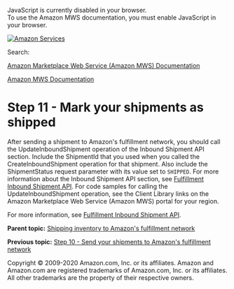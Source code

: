 <div id="MWSDX_noscript">

JavaScript is currently disabled in your browser.  
To use the Amazon MWS documentation, you must enable JavaScript in your
browser.

</div>

<div id="MWSDX_divtop">

[![Amazon
Services](https://images-na.ssl-images-amazon.com/images/G/08/mwsportal/fr_FR/amazonservices.gif "Amazon Services")](http://services.amazon.fr)

<div id="MWSDX_search">

<span id="MWSDX_searchlbl">Search:</span>

</div>

  
<span id="MWSDX_titlebar">[Amazon Marketplace Web Service (Amazon MWS)
Documentation](https://developer.amazonservices.fr/gp/mws/docs.html)</span>

</div>

<div id="MWSDX_divbottom">

<div id="MWSDX_divleft">

<div id="MWSDX_toc">

</div>

</div>

<div id="MWSDX_divright">

<div id="MWSDX_content">

<span id="MWSDX_breadcrumbs">[Amazon MWS
Documentation](https://developer.amazonservices.fr/gp/mws/docs.html)</span>

Step 11 - Mark your shipments as shipped
========================================

<div class="body conbody">

After sending a shipment to <span class="ph">Amazon's fulfillment
network</span>, you should call the <span
class="keyword apiname">UpdateInboundShipment</span> operation of the
Inbound Shipment API section. Include the <span
class="keyword parmname">ShipmentId</span> that you used when you called
the <span class="keyword apiname">CreateInboundShipment</span> operation
for that shipment. Also include the <span
class="keyword parmname">ShipmentStatus</span> request parameter with
its value set to `SHIPPED`. For more information about the Inbound
Shipment API section, see
<a href="../fba_inbound/FBAInbound_Overview.md" class="xref">Fulfillment Inbound Shipment API</a>.
For code samples for calling the <span
class="keyword apiname">UpdateInboundShipment</span> operation, see the
Client Library links on the <span class="ph">Amazon Marketplace Web
Service (Amazon MWS)</span> portal for your region.

For more information, see
<a href="../fba_inbound/FBAInbound_Overview.md" class="xref">Fulfillment Inbound Shipment API</a>.

</div>

<div class="related-links">

<div class="familylinks">

<div class="parentlink">

**Parent topic:**
<a href="../fba_guide/FBAGuide_ShipInventoryToAFN.md" class="link">Shipping inventory to Amazon's fulfillment network</a>

</div>

<div class="previouslink">

**Previous topic:**
<a href="../fba_guide/FBAGuide_SendShipmentsToAFN.md" class="link">Step 10 - Send your shipments to Amazon's fulfillment network</a>

</div>

</div>

</div>

<div id="MWSDX_footer">

Copyright © 2009-2020 Amazon.com, Inc. or its affiliates. Amazon and
Amazon.com are registered trademarks of Amazon.com, Inc. or its
affiliates. All other trademarks are the property of their respective
owners.

</div>

</div>

</div>

<div style="clear: both;">

</div>

</div>
